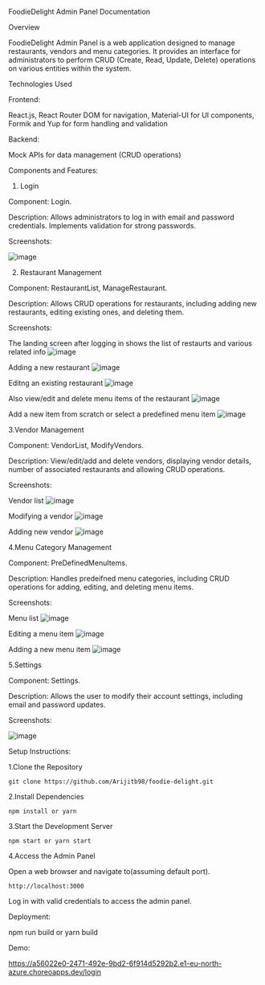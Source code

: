 FoodieDelight Admin Panel Documentation

Overview

FoodieDelight Admin Panel is a web application designed to manage restaurants, vendors and menu categories. It provides an interface for administrators to perform CRUD (Create, Read, Update, Delete) operations on various entities within the system.

Technologies Used

Frontend:

React.js, 
React Router DOM for navigation, 
Material-UI for UI components, 
Formik and Yup for form handling and validation


Backend:

Mock APIs for data management (CRUD operations)


Components and Features:

  1. Login

Component: Login. 

Description: Allows administrators to log in with email and password credentials. Implements validation for strong passwords.

Screenshots:

![image](https://github.com/Arijitb98/foodie-delight/assets/73586389/5ba54771-a506-4d4a-9147-046f93d9c2d3)

  2. Restaurant Management

Component: RestaurantList, ManageRestaurant. 

Description: Allows CRUD operations for restaurants, including adding new restaurants, editing existing ones, and deleting them.

Screenshots:

The landing screen after logging in shows the list of restaurts and various related info
![image](https://github.com/Arijitb98/foodie-delight/assets/73586389/247b978b-31c6-4833-9590-e017826d42cc)

Adding a new restaurant
![image](https://github.com/Arijitb98/foodie-delight/assets/73586389/58026e70-c96f-46ed-9f1e-c869ac953e2e)

Editng an existing restaurant
![image](https://github.com/Arijitb98/foodie-delight/assets/73586389/31a36744-08e2-4435-bd7c-80e2b255b6da)

Also view/edit and delete menu items of the restaurant
![image](https://github.com/Arijitb98/foodie-delight/assets/73586389/2f49f7ab-8f2d-49dc-9e4d-439442630424)

Add a new item from scratch or select a predefined menu item
![image](https://github.com/Arijitb98/foodie-delight/assets/73586389/be4b205d-a4da-4d2e-b65c-c73359a6b618)

  3.Vendor Management

Component: VendorList, ModifyVendors. 

Description: View/edit/add and delete vendors, displaying vendor details, number of associated restaurants and allowing CRUD operations.

Screenshots:

Vendor list
![image](https://github.com/Arijitb98/foodie-delight/assets/73586389/8406efc4-7052-470e-85ad-18e568715fd4)

Modifying a vendor
![image](https://github.com/Arijitb98/foodie-delight/assets/73586389/710ce485-8333-4df2-bb11-58d726f643eb)

Adding new vendor
![image](https://github.com/Arijitb98/foodie-delight/assets/73586389/de54094c-ce79-4c57-94db-90f541757cb4)

  4.Menu Category Management

Component: PreDefinedMenuItems.

Description: Handles predeifned menu categories, including CRUD operations for adding, editing, and deleting menu items.

Screenshots: 

Menu list
![image](https://github.com/Arijitb98/foodie-delight/assets/73586389/2b11812b-535f-4be6-9945-5f0d612a556e)

Editing a menu item
![image](https://github.com/Arijitb98/foodie-delight/assets/73586389/615c1cf6-5b8c-4713-8c0a-dfaa6b1c65cd)

Adding a new menu item
![image](https://github.com/Arijitb98/foodie-delight/assets/73586389/a0e830b3-27ba-4a4c-985c-60d9001a93bc)

  5.Settings

Component: Settings. 

Description: Allows the user to modify their account settings, including email and password updates.

Screenshots:

![image](https://github.com/Arijitb98/foodie-delight/assets/73586389/8dce6ea7-58c7-4895-b4a2-505d4febc245)


Setup Instructions:

  1.Clone the Repository
    
    git clone https://github.com/Arijitb98/foodie-delight.git

  2.Install Dependencies
  
    npm install or yarn

  3.Start the Development Server
  
    npm start or yarn start
    
  4.Access the Admin Panel
  
  Open a web browser and navigate to(assuming default port).
    
    http://localhost:3000 
    
  Log in with valid credentials to access the admin panel.


Deployment:

npm run build or yarn build


Demo: 

https://a56022e0-2471-492e-9bd2-6f914d5292b2.e1-eu-north-azure.choreoapps.dev/login
